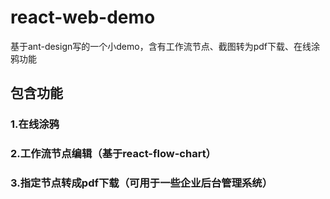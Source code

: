 # react-web-demo
基于ant-design写的一个小demo，含有工作流节点、截图转为pdf下载、在线涂鸦功能
## 包含功能
### 1.在线涂鸦
### 2.工作流节点编辑（基于react-flow-chart）
### 3.指定节点转成pdf下载（可用于一些企业后台管理系统）
